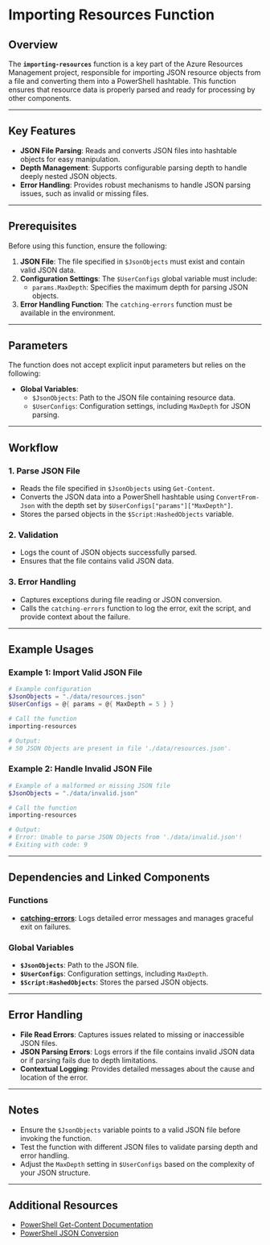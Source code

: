 # Importing Resources Function

## Overview
The **`importing-resources`** function is a key part of the Azure Resources Management project, responsible for importing JSON resource objects from a file and converting them into a PowerShell hashtable. This function ensures that resource data is properly parsed and ready for processing by other components.

---

## Key Features

- **JSON File Parsing**: Reads and converts JSON files into hashtable objects for easy manipulation.
- **Depth Management**: Supports configurable parsing depth to handle deeply nested JSON objects.
- **Error Handling**: Provides robust mechanisms to handle JSON parsing issues, such as invalid or missing files.

---

## Prerequisites

Before using this function, ensure the following:

1. **JSON File**: The file specified in `$JsonObjects` must exist and contain valid JSON data.
2. **Configuration Settings**: The `$UserConfigs` global variable must include:
   - `params.MaxDepth`: Specifies the maximum depth for parsing JSON objects.
3. **Error Handling Function**: The `catching-errors` function must be available in the environment.

---

## Parameters

The function does not accept explicit input parameters but relies on the following:

- **Global Variables**:
  - `$JsonObjects`: Path to the JSON file containing resource data.
  - `$UserConfigs`: Configuration settings, including `MaxDepth` for JSON parsing.

---

## Workflow

### 1. **Parse JSON File**
   - Reads the file specified in `$JsonObjects` using `Get-Content`.
   - Converts the JSON data into a PowerShell hashtable using `ConvertFrom-Json` with the depth set by `$UserConfigs["params"]["MaxDepth"]`.
   - Stores the parsed objects in the `$Script:HashedObjects` variable.

### 2. **Validation**
   - Logs the count of JSON objects successfully parsed.
   - Ensures that the file contains valid JSON data.

### 3. **Error Handling**
   - Captures exceptions during file reading or JSON conversion.
   - Calls the `catching-errors` function to log the error, exit the script, and provide context about the failure.

---

## Example Usages

### Example 1: Import Valid JSON File
```powershell
# Example configuration
$JsonObjects = "./data/resources.json"
$UserConfigs = @{ params = @{ MaxDepth = 5 } }

# Call the function
importing-resources

# Output:
# 50 JSON Objects are present in file './data/resources.json'.
```

### Example 2: Handle Invalid JSON File
```powershell
# Example of a malformed or missing JSON file
$JsonObjects = "./data/invalid.json"

# Call the function
importing-resources

# Output:
# Error: Unable to parse JSON Objects from './data/invalid.json'!
# Exiting with code: 9
```

---

## Dependencies and Linked Components

### Functions
- **[catching-errors](./catching-errors)**: Logs detailed error messages and manages graceful exit on failures.

### Global Variables
- **`$JsonObjects`**: Path to the JSON file.
- **`$UserConfigs`**: Configuration settings, including `MaxDepth`.
- **`$Script:HashedObjects`**: Stores the parsed JSON objects.

---

## Error Handling

- **File Read Errors**: Captures issues related to missing or inaccessible JSON files.
- **JSON Parsing Errors**: Logs errors if the file contains invalid JSON data or if parsing fails due to depth limitations.
- **Contextual Logging**: Provides detailed messages about the cause and location of the error.

---

## Notes

- Ensure the `$JsonObjects` variable points to a valid JSON file before invoking the function.
- Test the function with different JSON files to validate parsing depth and error handling.
- Adjust the `MaxDepth` setting in `$UserConfigs` based on the complexity of your JSON structure.

---

## Additional Resources

- [PowerShell Get-Content Documentation](https://learn.microsoft.com/en-us/powershell/scripting/commands/get-content)
- [PowerShell JSON Conversion](https://learn.microsoft.com/en-us/powershell/scripting/json-overview)
